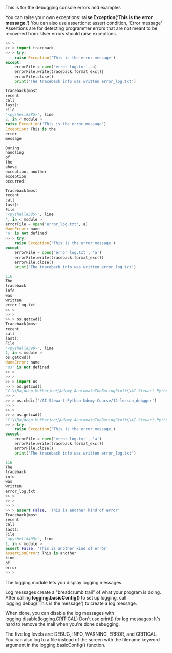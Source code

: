 This is for the debugging console errors and examples

You can raise your own exceptions: **raise Exception(‘This is the error message.')**
You can also use assertions: assert condition, ‘Error message'
Assertions are for detecting programmer errors that are not meant to be recovered from. 
User errors should raise exceptions.

```python
>> >
>> > import traceback
>> > try:
    raise Exception('This is the error message')
except:
    errorFile = open('error_log.txt', a)
    errorFile.write(traceback.format_exc())
    errorFile.close()
    print('The traceback info was written error_log.txt')

Traceback(most
recent
call
last):
File
"<pyshell#385>", line
2, in < module >
raise Exception('This is the error message')
Exception: This is the
error
message

During
handling
of
the
above
exception, another
exception
occurred:

Traceback(most
recent
call
last):
File
"<pyshell#385>", line
4, in < module >
errorFile = open('error_log.txt', a)
NameError: name
'a' is not defined
>> > try:
    raise Exception('This is the error message')
except:
    errorFile = open('error_log.txt', 'a')
    errorFile.write(traceback.format_exc())
    errorFile.close()
    print('The traceback info was written error_log.txt')

116
The
traceback
info
was
written
error_log.txt
>> >
>> >
>> > os.getcwd()
Traceback(most
recent
call
last):
File
"<pyshell#390>", line
1, in < module >
os.getcwd()
NameError: name
'os' is not defined
>> >
>> >
>> > import os
>> > os.getcwd()
'C:\\Rajdeep_Mukherjee\\Udemy_AautomateTheBoringStuff\\AI-Stewart-Python-Udemy-Course'
>> >
>> > os.chdir('/AI-Stewart-Python-Udemy-Course/12-lesson_debgger')
>> >
>> >
>> > os.getcwd()
'C:\\Rajdeep_Mukherjee\\Udemy_AautomateTheBoringStuff\\AI-Stewart-Python-Udemy-Course\\12-lesson_debgger'
>> > try:
    raise Exception('This is the error message')
except:
    errorFile = open('error_log.txt', 'a')
    errorFile.write(traceback.format_exc())
    errorFile.close()
    print('The traceback info was written error_log.txt')

116
The
traceback
info
was
written
error_log.txt
>> >
>> >
>> >
>> > assert False, 'This is another kind of error'
Traceback(most
recent
call
last):
File
"<pyshell#405>", line
1, in < module >
assert False, 'This is another kind of error'
AssertionError: This is another
kind
of
error
>> > 
```

The logging module lets you display logging messages.

Log messages create a "breadcrumb trail" of what your program is doing.
After calling **logging.basicConfig()** to set up logging, call logging.debug(‘This is the message') to create a log message.

When done, you can disable the log messages with logging.disable(logging.CRITICAL)
Don't use print() for log messages: It's hard to remove the mall when you're done debugging.

The five log levels are: DEBUG, INFO, WARNING, ERROR, and CRITICAL.
You can also log to a file instead of the screen with the filename keyword argument in the logging.basicConfig() function.



